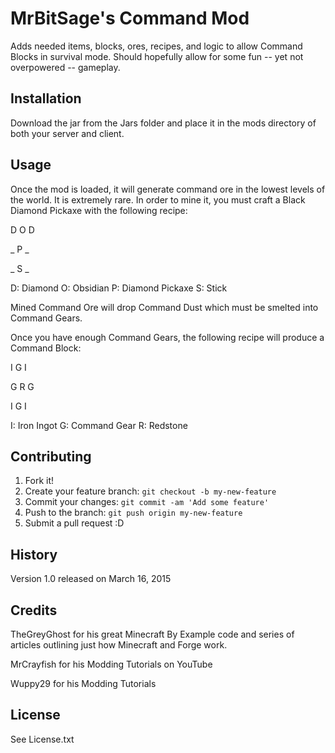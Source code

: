 # MrBitSage's Command Mod

Adds needed items, blocks, ores, recipes, and logic to allow Command Blocks in survival mode. Should hopefully allow for some fun -- yet not overpowered -- gameplay.

## Installation

Download the jar from the Jars folder and place it in the mods directory of both your server and client.

## Usage

Once the mod is loaded, it will generate command ore in the lowest levels of the world. It is extremely rare. In order to mine it, you must craft a Black Diamond Pickaxe with the following recipe:

D O D

_ P _

_ S _

D: Diamond
O: Obsidian
P: Diamond Pickaxe
S: Stick


Mined Command Ore will drop Command Dust which must be smelted into Command Gears.

Once you have enough Command Gears, the following recipe will produce a Command Block:

I G I

G R G

I G I

I: Iron Ingot
G: Command Gear
R: Redstone

## Contributing

1. Fork it!
2. Create your feature branch: `git checkout -b my-new-feature`
3. Commit your changes: `git commit -am 'Add some feature'`
4. Push to the branch: `git push origin my-new-feature`
5. Submit a pull request :D

## History

Version 1.0 released on March 16, 2015

## Credits

TheGreyGhost for his great Minecraft By Example code and series of articles outlining just how Minecraft and Forge work.

MrCrayfish for his Modding Tutorials on YouTube

Wuppy29 for his Modding Tutorials

## License

See License.txt
